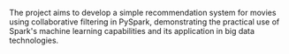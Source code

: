 The project aims to develop a simple recommendation system for movies using collaborative filtering in PySpark, demonstrating the practical use of Spark's machine learning capabilities and its application in big data technologies.
